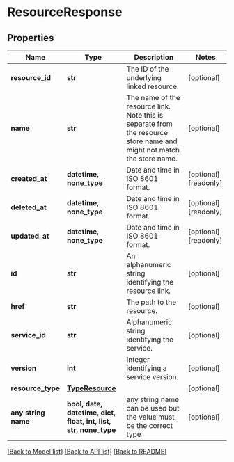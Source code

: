 # ResourceResponse


## Properties
Name | Type | Description | Notes
------------ | ------------- | ------------- | -------------
**resource_id** | **str** | The ID of the underlying linked resource. | [optional] 
**name** | **str** | The name of the resource link. Note this is separate from the resource store name and might not match the store name. | [optional] 
**created_at** | **datetime, none_type** | Date and time in ISO 8601 format. | [optional] [readonly] 
**deleted_at** | **datetime, none_type** | Date and time in ISO 8601 format. | [optional] [readonly] 
**updated_at** | **datetime, none_type** | Date and time in ISO 8601 format. | [optional] [readonly] 
**id** | **str** | An alphanumeric string identifying the resource link. | [optional] 
**href** | **str** | The path to the resource. | [optional] 
**service_id** | **str** | Alphanumeric string identifying the service. | [optional] 
**version** | **int** | Integer identifying a service version. | [optional] 
**resource_type** | [**TypeResource**](TypeResource.md) |  | [optional] 
**any string name** | **bool, date, datetime, dict, float, int, list, str, none_type** | any string name can be used but the value must be the correct type | [optional]

[[Back to Model list]](../README.md#documentation-for-models) [[Back to API list]](../README.md#documentation-for-api-endpoints) [[Back to README]](../README.md)


